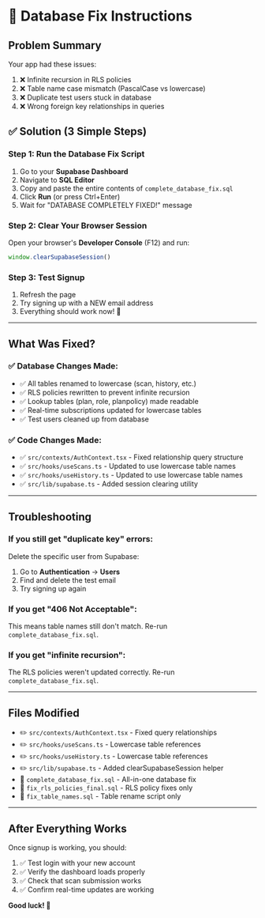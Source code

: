 # 🔧 Database Fix Instructions

## Problem Summary
Your app had these issues:
1. ❌ Infinite recursion in RLS policies
2. ❌ Table name case mismatch (PascalCase vs lowercase)
3. ❌ Duplicate test users stuck in database
4. ❌ Wrong foreign key relationships in queries

## ✅ Solution (3 Simple Steps)

### Step 1: Run the Database Fix Script
1. Go to your **Supabase Dashboard**
2. Navigate to **SQL Editor**
3. Copy and paste the entire contents of `complete_database_fix.sql`
4. Click **Run** (or press Ctrl+Enter)
5. Wait for "DATABASE COMPLETELY FIXED!" message

### Step 2: Clear Your Browser Session
Open your browser's **Developer Console** (F12) and run:
```javascript
window.clearSupabaseSession()
```

### Step 3: Test Signup
1. Refresh the page
2. Try signing up with a NEW email address
3. Everything should work now! 🎉

---

## What Was Fixed?

### ✅ Database Changes Made:
- ✅ All tables renamed to lowercase (scan, history, etc.)
- ✅ RLS policies rewritten to prevent infinite recursion
- ✅ Lookup tables (plan, role, planpolicy) made readable
- ✅ Real-time subscriptions updated for lowercase tables
- ✅ Test users cleaned up from database

### ✅ Code Changes Made:
- ✅ `src/contexts/AuthContext.tsx` - Fixed relationship query structure
- ✅ `src/hooks/useScans.ts` - Updated to use lowercase table names
- ✅ `src/hooks/useHistory.ts` - Updated to use lowercase table names
- ✅ `src/lib/supabase.ts` - Added session clearing utility

---

## Troubleshooting

### If you still get "duplicate key" errors:
Delete the specific user from Supabase:
1. Go to **Authentication** → **Users**
2. Find and delete the test email
3. Try signing up again

### If you get "406 Not Acceptable":
This means table names still don't match. Re-run `complete_database_fix.sql`.

### If you get "infinite recursion":
The RLS policies weren't updated correctly. Re-run `complete_database_fix.sql`.

---

## Files Modified
- ✏️ `src/contexts/AuthContext.tsx` - Fixed query relationships
- ✏️ `src/hooks/useScans.ts` - Lowercase table references
- ✏️ `src/hooks/useHistory.ts` - Lowercase table references
- ✏️ `src/lib/supabase.ts` - Added clearSupabaseSession helper
- 📄 `complete_database_fix.sql` - All-in-one database fix
- 📄 `fix_rls_policies_final.sql` - RLS policy fixes only
- 📄 `fix_table_names.sql` - Table rename script only

---

## After Everything Works

Once signup is working, you should:
1. ✅ Test login with your new account
2. ✅ Verify the dashboard loads properly
3. ✅ Check that scan submission works
4. ✅ Confirm real-time updates are working

**Good luck! 🚀**

